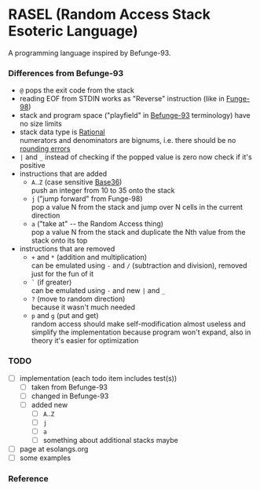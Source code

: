 # RASEL (Random Access Stack Esoteric Language)

A programming language inspired by Befunge-93.

### Differences from Befunge-93

* `@` pops the exit code from the stack
* reading EOF from STDIN works as "Reverse" instruction (like in [Funge-98](https://github.com/catseye/Funge-98))
* stack and program space ("playfield" in [Befunge-93](https://github.com/catseye/Befunge-93) terminology) have no size limits
* stack data type is [Rational](https://en.wikipedia.org/wiki/Rational_data_type)  
  numerators and denominators are bignums, i.e. there should be no [rounding errors](https://en.wikipedia.org/wiki/Round-off_error)
* `|` and `_` instead of checking if the popped value is zero now check if it's positive
* instructions that are added
  * `A`..`Z` (case sensitive [Base36](https://en.wikipedia.org/wiki/Base36))  
    push an integer from 10 to 35 onto the stack
  * `j` ("jump forward" from Funge-98)  
    pop a value N from the stack and jump over N cells in the current direction
  * `a` ("take at" -- the Random Access thing)  
    pop a value N from the stack and duplicate the Nth value from the stack onto its top
* instructions that are removed
  * `+` and `*` (addition and multiplication)  
    can be emulated using `-` and `/` (subtraction and division), removed just for the fun of it
  * `` ` `` (if greater)  
    can be emulated using `-` and new `|` and `_`
  * `?` (move to random direction)  
    because it wasn't much needed
  * `p` and `g` (put and get)  
    random access should make self-modification almost useless and simplify the implementation because program won't expand, also in theory it's easier for optimization

### TODO

- [ ] implementation (each todo item includes test(s))
  - [ ] taken from Befunge-93
  - [ ] changed in Befunge-93
  - [ ] added new
    - [ ] `A`..`Z`
    - [ ] `j`
    - [ ] `a`
    - [ ] something about additional stacks maybe
- [ ] page at esolangs.org
- [ ] some examples

### Reference


